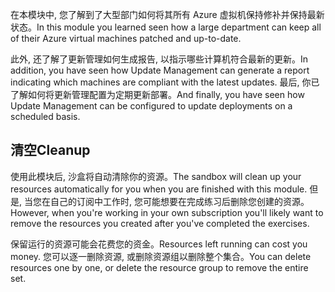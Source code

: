 <span data-ttu-id="6db89-101">在本模块中, 您了解到了大型部门如何将其所有 Azure 虚拟机保持修补并保持最新状态。</span><span class="sxs-lookup"><span data-stu-id="6db89-101">In this module you learned seen how a large department can keep all of their Azure virtual machines patched and up-to-date.</span></span> 

<span data-ttu-id="6db89-102">此外, 还了解了更新管理如何生成报告, 以指示哪些计算机符合最新的更新。</span><span class="sxs-lookup"><span data-stu-id="6db89-102">In addition, you have seen how Update Management can generate a report indicating which machines are compliant with the latest updates.</span></span> <span data-ttu-id="6db89-103">最后, 你已了解如何将更新管理配置为定期更新部署。</span><span class="sxs-lookup"><span data-stu-id="6db89-103">And finally, you have seen how Update Management can be configured to update deployments on a scheduled basis.</span></span> 

## <a name="cleanup"></a><span data-ttu-id="6db89-104">清空</span><span class="sxs-lookup"><span data-stu-id="6db89-104">Cleanup</span></span>
<span data-ttu-id="6db89-105">使用此模块后, 沙盒将自动清除你的资源。</span><span class="sxs-lookup"><span data-stu-id="6db89-105">The sandbox will clean up your resources automatically for you when you are finished with this module.</span></span> <span data-ttu-id="6db89-106">但是, 当您在自己的订阅中工作时, 您可能想要在完成练习后删除您创建的资源。</span><span class="sxs-lookup"><span data-stu-id="6db89-106">However, when you're working in your own subscription you'll likely want to remove the resources you created after you've completed the exercises.</span></span>

<span data-ttu-id="6db89-107">保留运行的资源可能会花费您的资金。</span><span class="sxs-lookup"><span data-stu-id="6db89-107">Resources left running can cost you money.</span></span> <span data-ttu-id="6db89-108">您可以逐一删除资源, 或删除资源组以删除整个集合。</span><span class="sxs-lookup"><span data-stu-id="6db89-108">You can delete resources one by one, or delete the resource group to remove the entire set.</span></span>